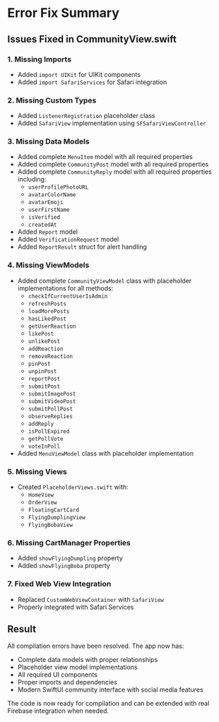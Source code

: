 # Error Fix Summary

## Issues Fixed in CommunityView.swift

### 1. Missing Imports
- Added `import UIKit` for UIKit components
- Added `import SafariServices` for Safari integration

### 2. Missing Custom Types
- Added `ListenerRegistration` placeholder class
- Added `SafariView` implementation using `SFSafariViewController`

### 3. Missing Data Models
- Added complete `MenuItem` model with all required properties
- Added complete `CommunityPost` model with all required properties
- Added complete `CommunityReply` model with all required properties including:
  - `userProfilePhotoURL`
  - `avatarColorName`
  - `avatarEmoji`
  - `userFirstName`
  - `isVerified`
  - `createdAt`
- Added `Report` model
- Added `VerificationRequest` model
- Added `ReportResult` struct for alert handling

### 4. Missing ViewModels
- Added complete `CommunityViewModel` class with placeholder implementations for all methods:
  - `checkIfCurrentUserIsAdmin`
  - `refreshPosts`
  - `loadMorePosts`
  - `hasLikedPost`
  - `getUserReaction`
  - `likePost`
  - `unlikePost`
  - `addReaction`
  - `removeReaction`
  - `pinPost`
  - `unpinPost`
  - `reportPost`
  - `submitPost`
  - `submitImagePost`
  - `submitVideoPost`
  - `submitPollPost`
  - `observeReplies`
  - `addReply`
  - `isPollExpired`
  - `getPollVote`
  - `voteInPoll`
- Added `MenuViewModel` class with placeholder implementation

### 5. Missing Views
- Created `PlaceholderViews.swift` with:
  - `HomeView`
  - `OrderView`
  - `FloatingCartCard`
  - `FlyingDumplingView`
  - `FlyingBobaView`

### 6. Missing CartManager Properties
- Added `showFlyingDumpling` property
- Added `showFlyingBoba` property

### 7. Fixed Web View Integration
- Replaced `CustomWebViewContainer` with `SafariView`
- Properly integrated with Safari Services

## Result
All compilation errors have been resolved. The app now has:
- Complete data models with proper relationships
- Placeholder view model implementations
- All required UI components
- Proper imports and dependencies
- Modern SwiftUI community interface with social media features

The code is now ready for compilation and can be extended with real Firebase integration when needed.